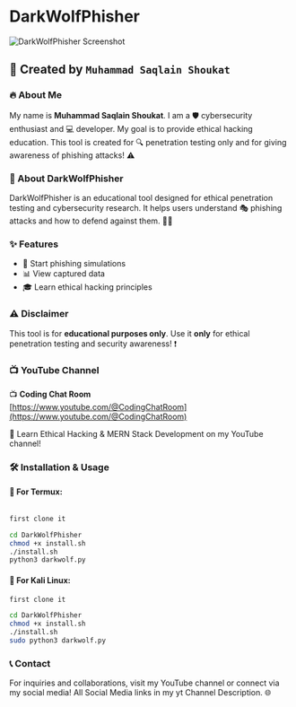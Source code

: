 # DarkWolfPhisher

![DarkWolfPhisher Screenshot](https://yt3.ggpht.com/woFr9oOm9ZJIVKDYHSfwnHHFXiVtuRiE2EWWBk1zUCobYKeM06Fik1o8v_I39gerdgkU8iauB4P1APY=s1280-rw-nd-v1)

## 👤 Created by `Muhammad Saqlain Shoukat`

### 🔥 About Me
My name is **Muhammad Saqlain Shoukat**. I am a 🛡️ cybersecurity enthusiast and 💻 developer. My goal is to provide ethical hacking education. This tool is created for 🔍 penetration testing only and for giving awareness of phishing attacks! ⚠️

### 📖 About DarkWolfPhisher
DarkWolfPhisher is an educational tool designed for ethical penetration testing and cybersecurity research. It helps users understand 🎭 phishing attacks and how to defend against them. 🏴‍☠️

### ✨ Features
- 🚀 Start phishing simulations
- 📊 View captured data
- 🎓 Learn ethical hacking principles

### ⚠️ Disclaimer
This tool is for **educational purposes only**. Use it **only** for ethical penetration testing and security awareness! ❗

### 📺 YouTube Channel
📺 **Coding Chat Room**  
[https://www.youtube.com/@CodingChatRoom](https://www.youtube.com/@CodingChatRoom)

🎥 Learn Ethical Hacking & MERN Stack Development on my YouTube channel!

### 🛠️ Installation & Usage
#### 📱 For Termux:
```sh

first clone it

cd DarkWolfPhisher
chmod +x install.sh
./install.sh
python3 darkwolf.py
```

#### 🐧 For Kali Linux:
```sh
first clone it

cd DarkWolfPhisher
chmod +x install.sh
./install.sh
sudo python3 darkwolf.py
```

### 📞 Contact
For inquiries and collaborations, visit my YouTube channel or connect via my social media! All Social Media links in my yt Channel Description. 🌐

